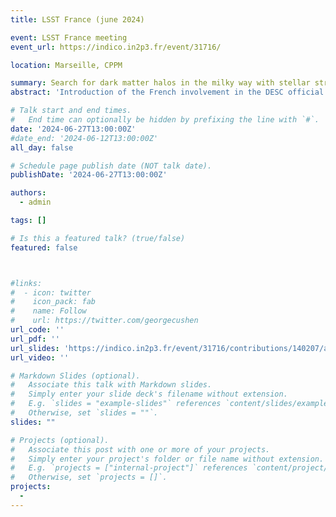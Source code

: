 ```yaml
---
title: LSST France (june 2024)

event: LSST France meeting
event_url: https://indico.in2p3.fr/event/31716/

location: Marseille, CPPM

summary: Search for dark matter halos in the milky way with stellar streams detected by the Rubin/LSST observatory 
abstract: 'Introduction of the French involvement in the DESC official project aiming at connecting observable properties of stellar streams observed with Rubin/LSST to dark matter constraints. Presentation of the analysis preparation examining the impact of dark matter subhalos with masses ranging from 10⁶ to 10⁹ solar masses on simulated stellar streams'

# Talk start and end times.
#   End time can optionally be hidden by prefixing the line with `#`.
date: '2024-06-27T13:00:00Z'
#date_end: '2024-06-12T13:00:00Z'
all_day: false

# Schedule page publish date (NOT talk date).
publishDate: '2024-06-27T13:00:00Z'

authors:
  - admin

tags: []

# Is this a featured talk? (true/false)
featured: false



#links:
#  - icon: twitter
#    icon_pack: fab
#    name: Follow
#    url: https://twitter.com/georgecushen
url_code: ''
url_pdf: ''
url_slides: 'https://indico.in2p3.fr/event/31716/contributions/140207/attachments/85484/127932/LSSTFrance_MatthieuPELISSIER.pdf'
url_video: ''

# Markdown Slides (optional).
#   Associate this talk with Markdown slides.
#   Simply enter your slide deck's filename without extension.
#   E.g. `slides = "example-slides"` references `content/slides/example-slides.md`.
#   Otherwise, set `slides = ""`.
slides: ""

# Projects (optional).
#   Associate this post with one or more of your projects.
#   Simply enter your project's folder or file name without extension.
#   E.g. `projects = ["internal-project"]` references `content/project/deep-learning/index.md`.
#   Otherwise, set `projects = []`.
projects:
  - 
---
```

